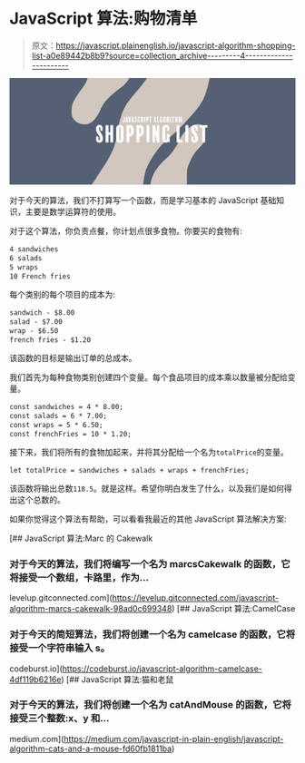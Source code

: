 # JavaScript 算法:购物清单

> 原文：<https://javascript.plainenglish.io/javascript-algorithm-shopping-list-a0e89442b8b9?source=collection_archive---------4----------------------->

![](img/edf3ed953688af80d4bea3e7ee24980f.png)

对于今天的算法，我们不打算写一个函数，而是学习基本的 JavaScript 基础知识，主要是数学运算符的使用。

对于这个算法，你负责点餐，你计划点很多食物。你要买的食物有:

```
4 sandwiches
6 salads
5 wraps
10 French fries
```

每个类别的每个项目的成本为:

```
sandwich - $8.00
salad - $7.00
wrap - $6.50
french fries - $1.20
```

该函数的目标是输出订单的总成本。

我们首先为每种食物类别创建四个变量。每个食品项目的成本乘以数量被分配给变量。

```
const sandwiches = 4 * 8.00;
const salads = 6 * 7.00;
const wraps = 5 * 6.50;
const frenchFries = 10 * 1.20;
```

接下来，我们将所有的食物加起来，并将其分配给一个名为`totalPrice`的变量。

```
let totalPrice = sandwiches + salads + wraps + frenchFries;
```

该函数将输出总数`118.5`。就是这样。希望你明白发生了什么，以及我们是如何得出这个总数的。

如果你觉得这个算法有帮助，可以看看我最近的其他 JavaScript 算法解决方案:

[](https://levelup.gitconnected.com/javascript-algorithm-marcs-cakewalk-98ad0c699348) [## JavaScript 算法:Marc 的 Cakewalk

### 对于今天的算法，我们将编写一个名为 marcsCakewalk 的函数，它将接受一个数组，卡路里，作为…

levelup.gitconnected.com](https://levelup.gitconnected.com/javascript-algorithm-marcs-cakewalk-98ad0c699348) [](https://codeburst.io/javascript-algorithm-camelcase-4df119b6216e) [## JavaScript 算法:CamelCase

### 对于今天的简短算法，我们将创建一个名为 camelcase 的函数，它将接受一个字符串输入 s。

codeburst.io](https://codeburst.io/javascript-algorithm-camelcase-4df119b6216e) [](https://medium.com/javascript-in-plain-english/javascript-algorithm-cats-and-a-mouse-fd60fb1811ba) [## JavaScript 算法:猫和老鼠

### 对于今天的算法，我们将创建一个名为 catAndMouse 的函数，它将接受三个整数:x、y 和…

medium.com](https://medium.com/javascript-in-plain-english/javascript-algorithm-cats-and-a-mouse-fd60fb1811ba)